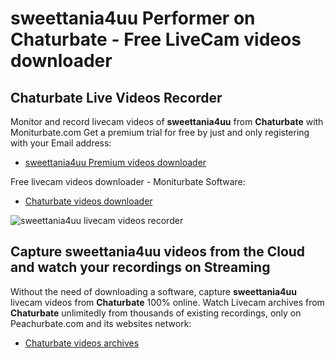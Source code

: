 # sweettania4uu Performer on Chaturbate - Free LiveCam videos downloader

## Chaturbate Live Videos Recorder

Monitor and record livecam videos of **sweettania4uu** from **Chaturbate** with Moniturbate.com
Get a premium trial for free by just and only registering with your Email address:
* [sweettania4uu Premium videos downloader](https://moniturbate.com/request-demo-licence-key.html)

Free livecam videos downloader - Moniturbate Software:
* [Chaturbate videos downloader](https://moniturbate.com/moniturbate-download-software.html)

![sweettania4uu livecam videos recorder](https://peachurnet.com/templates/moniturbate-software.png)


## Capture sweettania4uu videos from the Cloud and watch your recordings on Streaming

Without the need of downloading a software, capture **sweettania4uu** livecam videos from **Chaturbate** 100% online.
Watch Livecam archives from **Chaturbate** unlimitedly from thousands of existing recordings, only on Peachurbate.com and its websites network:
* [Chaturbate videos archives](https://peachurnet.com/)